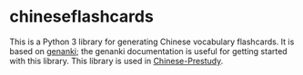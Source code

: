 # chineseflashcards
This is a Python 3 library for generating Chinese vocabulary flashcards. It is based on [genanki](https://github.com/kerrickstaley/genanki); the genanki documentation is useful for getting started with this library. This library is used in [Chinese-Prestudy](https://github.com/kerrickstaley/Chinese-Prestudy).
